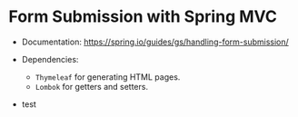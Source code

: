 # Form Submission with Spring MVC

- Documentation: https://spring.io/guides/gs/handling-form-submission/

- Dependencies:
    - `Thymeleaf` for generating HTML pages.
    - `Lombok` for getters and setters.
- test